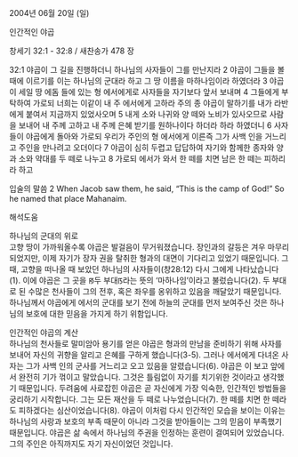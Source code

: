 2004년 06월 20일 (일)

인간적인 야곱



창세기 32:1 - 32:8 / 새찬송가 478 장


32:1 야곱이 그 길을 진행하더니 하나님의 사자들이 그를 만난지라 
2 야곱이 그들을 볼 때에 이르기를 이는 하나님의 군대라 하고 그 땅 이름을 마하나임이라 하였더라 
3 야곱이 세일 땅 에돔 들에 있는 형 에서에게로 사자들을 자기보다 앞서 보내며 
4 그들에게 부탁하여 가로되 너희는 이같이 내 주 에서에게 고하라 주의 종 야곱이 말하기를 내가 라반에게 붙여서 지금까지 있었사오며 
5 내게 소와 나귀와 양 떼와 노비가 있사오므로 사람을 보내어 내 주께 고하고 내 주께 은혜 받기를 원하나이다 하더라 하라 하였더니 
6 사자들이 야곱에게 돌아와 가로되 우리가 주인의 형 에서에게 이른즉 그가 사백 인을 거느리고 주인을 만나려고 오더이다 
7 야곱이 심히 두렵고 답답하여 자기와 함께한 종자와 양과 소와 약대를 두 떼로 나누고 
8 가로되 에서가 와서 한 떼를 치면 남은 한 떼는 피하리라 하고 

입술의 말씀 
2 When Jacob saw them, he said, “This is the camp of God!” So he named that place Mahanaim.

해석도움





하나님의 군대의 위로  
고향 땅이 가까워올수록 야곱은 발걸음이 무거워졌습니다. 장인과의 갈등은 겨우 마무리 되었지만, 이제 자기가 장자 권을 탈취한 형과의 대면이 기다리고 있었기 때문입니다. 그 때,  고향을 떠나올 때 보았던 하나님의 사자들이(창28:12) 다시 그에게 나타났습니다(1). 이에 야곱은 그 곳을 ꡐ두 부대ꡑ라는 뜻의 ‘마하나임’이라고 불렀습니다(2). 두 부대로 된 수많은 천사들이 그의 전후, 혹은 좌우를 옹위하고 있음을 깨달았기 때문입니다. 하나님께서 야곱에게 에서의 군대를 보기 전에 하늘의 군대를 먼저 보여주신 것은 하나님의 보호에 대한 믿음을 가지게 하기 위함입니다.  

인간적인 야곱의 계산  
하나님의 천사들로 말미암아 용기를 얻은 야곱은 형과의 만남을 준비하기 위해 사자를 보내어 자신의 귀향을 알리고 은혜를 구하게 했습니다(3-5). 그러나 에서에게 다녀온 사자는 그가 사백 인의 군사를 거느리고 오고 있음을 알렸습니다(6). 야곱은 이 보고 앞에서 완전히 기가 꺾이고 말았습니다. 그것은 틀림없이 자기를 치기위한 것이라고 생각했기 때문입니다. 두려움에 사로잡힌 야곱은 곧 자신에게 가장 익숙한, 인간적인 방법들을 궁리하기 시작합니다. 그는 모든 재산을 두 떼로 나누었습니다(7). 한 떼를 치면 한 떼라도 피하겠다는 심산이었습니다(8).   야곱이 이처럼 다시 인간적인 모습을 보이는 이유는 하나님의 사랑과 보호의 부족 때문이 아니라 그것을 받아들이는 그의 믿음이 부족했기 때문입니다. 야곱은 삶 속에서 하나님의 주권을 인정하는 훈련이 결여되어 있었습니다. 그의 주인은 아직까지도 자기 자신이었던 것입니다.